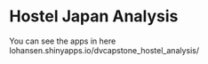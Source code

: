 # Hostel Japan Analysis
You can see the apps in here
lohansen.shinyapps.io/dvcapstone_hostel_analysis/
